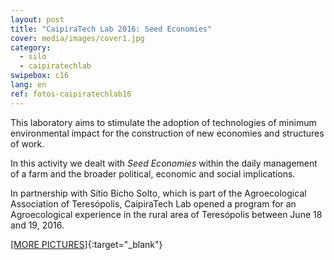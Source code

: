 ```yaml
---
layout: post
title: "CaipiraTech Lab 2016: Seed Economies"
cover: media/images/cover1.jpg
category:
  - silo
  - caipiratechlab
swipebox: c16
lang: en
ref: fotos-caipiratechlab16
---
```

This laboratory aims to stimulate the adoption of technologies of minimum environmental impact for the construction of new economies and structures of work.

In this activity we dealt with *Seed Economies* within the daily management of a farm and the broader political, economic and social implications.

In partnership with Sítio Bicho Solto, which is part of the Agroecological Association of Teresópolis, CaipiraTech Lab opened a program for an Agroecological experience in the rural area of Teresópolis between June 18 and 19, 2016.

[[MORE PICTURES]](https://www.flickr.com/photos/151197945@N07/albums/72157679168514796){:target="_blank"}
